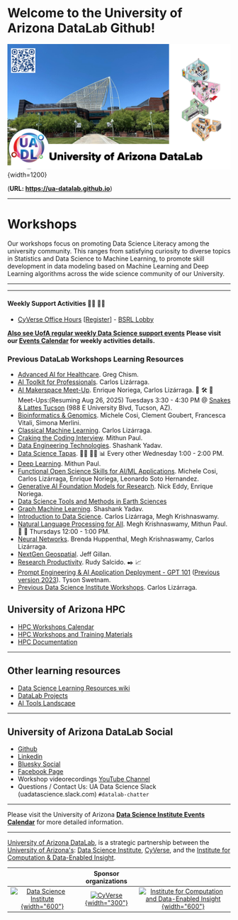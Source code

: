 

# Welcome to the University of Arizona DataLab Github!

![UA DataLab](images/UADL_Composition2025.png){width=1200}

(**URL: https://ua-datalab.github.io**)

***

# Workshops

Our workshops focus on promoting Data Science Literacy among the university community. This ranges from satisfying curiosity to diverse topics in Statistics and Data Science to Machine Learning, to promote skill development in data modeling based on Machine Learning and Deep Learning algorithms across the wide science community of our University.


***
<!--
# Spring 2025 Workshops

Are you interested in improving your professional skills in data analytics tools, methods, scientific analysis and statistics?

The [University of Arizona DataLab](https://www.datascience.arizona.edu/education/uarizona-data-lab) team invites you to attend our weekly Workshops. All sessions are conducted in hybrid mode.

Please join us in-person at the **Weaver Science & Engineering Library Room 212**, or join via **Zoom:**  [**896 6708 1542**](https://arizona.zoom.us/j/89667081542)


## Notes and code repositories  

### University of Arizona DataLab Spring 2025 workshops and training materials (Jan-Mar 2025).

```mermaid
%%{init: { 'logLevel': 'debug', 'theme': 'base' } }%%
timeline
    title U of A DataLab Workshops Spring 2025
    Tuesday : Research Productivity (†)
    	    : Classical Machine Learning
	    : Functional Open Science Skills for AI/ML Applications
	    : AI Makerspace Meet Up
    Wednesday : Data Science Tapas (††)
    Thursday : Research Productivity (†)
    	     : NLP for All
    	     : Mastering Generative AI Foundation Models for Research
    	     : Bioinformatics & Genomics
    Friday : CyVerse Office Hours (†††)
    	   : CyVerse Webinars (†††)
```

(†) This three-session series will be offered twice in Spring 2025. 
(††)  Happening every other Wednesday. (†††) Alternating on Fridays.
-->

***

#### Weekly Support Activities :man_technologist: :woman_technologist:
* [CyVerse Office Hours](https://learning.cyverse.org/) 
[[Register](https://uarizona.co1.qualtrics.com/jfe/form/SV_d0F8WzR8CjuF6Qe)] - [BSRL
Lobby](https://bsrl.arizona.edu/)

[**Also see UofA regular weekly Data Science support events**](https://ua-datalab.github.io/events/)
**Please visit our [Events Calendar](https://ua-datalab.github.io/events/) for weekly activities details.**


### Previous DataLab Workshops Learning Resources

* [Advanced AI for Healthcare](https://github.com/ua-datalab/ai-healthcare/tree/main). Greg Chism.
* [AI Toolkit for Professionals](https://github.com/ua-datalab/AI-for-Professionals/wiki). Carlos Lizárraga.
* [AI Makerspace Meet-Up](https://github.com/ua-datalab/AI-Makerspace/blob/main/README.md). Enrique Noriega, Carlos Lizárraga. :toolbox: :hammer_and_wrench: :robot: Meet-Ups:(Resuming Aug 26, 2025) Tuesdays 3:30 - 4:30 PM @ [Snakes & Lattes Tucson](https://www.snakesandlattes.com/tucson) (988 E University Blvd, Tucson, AZ). 
* [Bioinformatics & Genomics](https://github.com/ua-datalab/Bioinformatics/wiki). Michele Cosi, Clement Goubert, Francesca Vitali, Simona Merlini.
* [Classical Machine Learning](https://github.com/ua-datalab/MLWorkshops/blob/main/README.md). Carlos Lizárraga. 
* [Craking the Coding Interview](https://github.com/ua-datalab/cracking_the_coding_interview). Mithun Paul.
* [Data Engineering Technologies](https://github.com/ua-datalab/DataEngineering). Shashank Yadav. 
* [Data Science Tapas](https://github.com/ua-datalab/DataScience-Tapas/blob/main/README.md). :woman_scientist: :scientist: :bar_chart:  Every other Wednesday 1:00 - 2:00 PM.
* [Deep Learning](https://github.com/ua-datalab/DLWorkshops/wiki). Mithun Paul.
* [Functional Open Science  Skills for AI/ML Applications](https://github.com/ua-datalab/FunctionalOpenSourceSkills/wiki). Michele Cosi, Carlos Lizárraga, Enrique Noriega, Leonardo Soto Hernandez.
* [Generative AI Foundation Models for Research](https://github.com/ua-datalab/Generative-AI/blob/main/README.md).  Nick Eddy, Enrique Noriega.
* [Data Science Tools and Methods in Earth Sciences](https://github.com/clizarraga-UAD7/geo-datascience2/blob/main/docs/README.md)
* [Graph Machine Learning](https://github.com/ua-datalab/GraphML). Shashank Yadav. 
* [Introduction to Data Science](https://github.com/ua-datalab/Workshops/wiki). Carlos Lizárraga, Megh Krishnaswamy.
* [Natural Language Processing for All](https://github.com/ua-datalab/NLP-Speech/blob/main/README.md).  Megh Krishnaswamy, Mithun Paul.  :robot: :speech_balloon:  Thursdays 12:00 - 1:00 PM.
* [Neural Networks](https://github.com/ua-datalab/NeuralNetworks/wiki). Brenda Huppenthal, Megh Krishnaswamy, Carlos Lizárraga.
* [NextGen Geospatial](https://github.com/ua-datalab/Geospatial_Workshops/wiki). Jeff Gillan.
* [Research Productivity](https://github.com/ua-datalab/ResearchProductivity/blob/main/README.md). Rudy Salcido. :black_nib: :chart_with_upwards_trend:
* [Prompt Engineering & AI Application Deployment - GPT 101](https://tyson-swetnam.github.io/intro-gpt/) ([Previous version 2023](https://ua-data7.github.io/introllms/)). Tyson Swetnam. 
* [Previous Data Science Institute Workshops](https://workshops-uad7.github.io/). Carlos Lizárraga. 

## University of Arizona HPC

* [HPC Workshops Calendar](https://hpcdocs.hpc.arizona.edu/events/calendar/)
* [HPC Workshops and Training Materials](https://hpcdocs.hpc.arizona.edu/events/workshop_materials/)
* [HPC Documentation](https://hpcdocs.hpc.arizona.edu/)

<!--
***

## Project based workshops

* [Pose Estimation using Deep Learning](https://github.com/ua-datalab/DL-pose-estimation/wiki) :rat:
-->

****

## Other learning resources

* [Data Science Learning Resources wiki](https://github.com/ua-data7/LearningResources/wiki)
* [DataLab Projects](https://github.com/clizarraga-UAD7/DataScienceLab/wiki/Data-Lab-Projects)
* [AI Tools Landscape](https://github.com/ua-datalab/Workshops/wiki/AI-Tools-Landscape)

***

## University of Arizona DataLab Social 

* [Github](https://github.com/ua-datalab)
* [Linkedin](https://www.linkedin.com/company/100483432/admin/feed/posts/)
* [Bluesky Social](https://bsky.app/profile/uarizonadatalab.bsky.social)
* [Facebook Page](https://www.facebook.com/profile.php?id=61556132138807)
* Workshop videorecordings [YouTube Channel](https://www.youtube.com/@UArizonaDataLab)
* Questions / Contact Us: UA Data Science Slack (uadatascience.slack.com) `#datalab-chatter`

***

Please visit the University of Arizona [**Data Science Institute Events Calendar**](https://www.datascience.arizona.edu/calendar) for more detailed information.


***


[University of Arizona DataLab](https://www.datascience.arizona.edu/education/uarizona-data-lab), is a strategic partnership between the [University of Arizona's](https://www.arizona.edu/):  [Data Science Institute](https://www.datascience.arizona.edu/), [CyVerse](https://cyverse.org/), and the
[Institute for Computation & Data-Enabled Insight](https://datainsight.arizona.edu/).


|  | Sponsor organizations | |
| :--: | :--: | :--: |
| [![Data Science Institute](https://datascience.arizona.edu/sites/default/files/Data%20Science%20Institute_Webheader%20%281%29.svg){width="600"}](https://datascience.arizona.edu) | [![CyVerse](https://cyverse.org/sites/default/files/cyverse_logo_1_0.png){width="300"}](https://cyverse.org/) | [![Institute for Computation and Data-Enabled Insight](https://datainsight.arizona.edu/sites/default/files/institute-for-comp-data-enabled-insight_web_0.svg){width="600"}](https://datainsight.arizona.edu/) |
